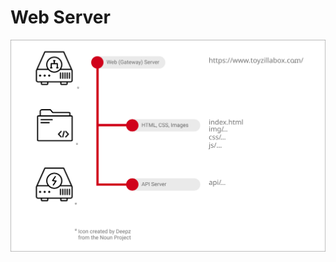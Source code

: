 # Web Server

![Architecture diagram](https://github.com/Toyzilla/web-server/blob/master/docs/web-server-architecture.svg?sanitize=true)
